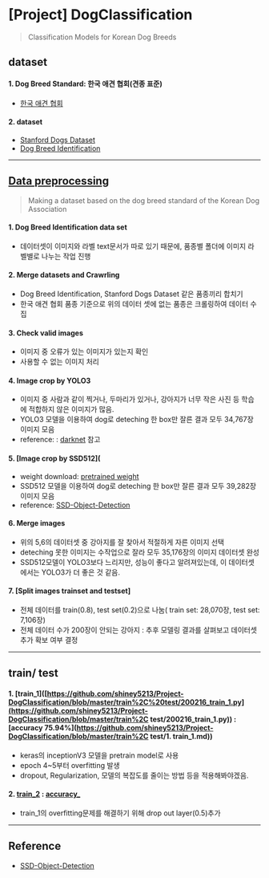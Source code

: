 # [Project] DogClassification 
> Classification Models for Korean Dog Breeds

## dataset

#### 1. Dog Breed Standard: 한국 애견 협회(견종 표준)

* [한국 애견 협회](https://www.kkc.or.kr/megazine/megazine_02.html)

#### 2. dataset

* [Stanford Dogs Dataset](http://vision.stanford.edu/aditya86/ImageNetDogs/main.html)
* [Dog Breed Identification](https://www.kaggle.com/c/dog-breed-identification/data)
---
## [Data preprocessing](https://github.com/shiney5213/Project-DogClassification/blob/master/data_preprocessing/data_preprocessing.md)

>  Making a dataset based on the dog breed standard of the Korean Dog Association
>  
#### 1. Dog Breed Identification data set 
- 데이터셋이 이미지와 라벨 text문서가  따로 있기 때문에, 품종별 폴더에 이미지 라벨별로 나누는 작업 진행

#### 2. Merge datasets and Crawrling
- Dog Breed Identification, Stanford Dogs Dataset 같은 품종끼리 합치기
- 한국 애견 협회 품종 기준으로 위의 데이터 셋에 없는 품종은 크롤링하여 데이터 수집

#### 3. Check valid images
- 이미지 중 오류가 있는 이미지가 있는지 확인
- 사용할 수 없는 이미지 처리

#### 4. Image crop by YOLO3
- 이미지 중 사람과 같이 찍거나, 두마리가 있거나, 강아지가 너무 작은 사진 등 학습에 적합하지 않은 이미지가 많음.
- YOLO3 모델을 이용하여  dog로 deteching 한 box만 잘른 결과 모두 34,767장 이미지 모음
- reference: : [darknet](https://pjreddie.com/darknet/) 참고

#### 5. [Image crop by SSD512](
- weight download: [pretrained weight](https://drive.google.com/file/d/1a-64b6y6xsQr5puUsHX_wxI1orQDercM/view)
- SSD512 모델을 이용하여  dog로 deteching 한 box만 잘른 결과 모두 39,282장 이미지 모음
- reference: [SSD-Object-Detection](https://github.com/InsiderPants/SSD-Object-Detection)
#### 6. Merge images 
- 위의 5,6의 데이터셋 중 강아지를 잘 찾아서 적절하게 자른 이미지 선택
- deteching 못한 이미지는 수작업으로 잘라 모두 35,176장의 이미지 데이터셋 완성
- SSD512모델이 YOLO3보다 느리지만, 성능이 좋다고 알려져있는데,  이 데이터셋에서는 YOLO3가 더 좋은 것 같음. 

#### 7. [Split images trainset and testset]
- 전체 데이터를 train(0.8), test set(0.2)으로 나눔( train set:  28,070장, test set: 7,106장)
- 전체 데이터 수가 200장이 안되는 강아지 : 추후 모델링 결과를 살펴보고 데이터셋 추가 확보 여부 결정

---
## train/ test

#### 1.  [train_1]([https://github.com/shiney5213/Project-DogClassification/blob/master/train%2C%20test/200216_train_1.py](https://github.com/shiney5213/Project-DogClassification/blob/master/train%2C test/200216_train_1.py)) : [accuracy 75.94%](https://github.com/shiney5213/Project-DogClassification/blob/master/train%2C test/1. train_1.md))
- keras의 inceptionV3 모델을 pretrain model로 사용
- epoch 4~5부터 overfitting 발생
- dropout, Regularization, 모델의 복잡도를 줄이는 방법 등을 적용해봐야겠음.

#### 2. [train_2](https://github.com/shiney5213/Project-DogClassification/blob/master/train%2C%20test/200218_train_1.py) : [accuracy_](https://github.com/shiney5213/Project-DogClassification/blob/master/train%2C%20test/1.%20train_2.md)
- train_1의 overfitting문제를 해결하기 위해 drop out layer(0.5)추가



---
## Reference

- [SSD-Object-Detection](https://github.com/InsiderPants/SSD-Object-Detection)


